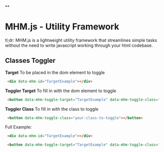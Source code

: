 
**

# MHM.js - Utility Framework

tl;dr: MHM.js is a lightweight utility framework that streamlines simple tasks without the need to write javascript working through your html codebase.

## **Classes Toggler**

**Target**
To be placed in the dom element to toggle
``` html
 <div data-mhm-id="TargetExample"></div>
```
**Toggler Target**
To fill in with the dom element to toggle
``` html
 <button data-mhm-toggle-target="TargetExample" data-mhm-toggle-class="your-class-to-toggle"></button>
```
 **Toggler Class**
To fill in with the  class  to toggle
``` html
 <button data-mhm-toggle-class="your-class-to-toggle"></button>
```


Full Example: 

``` html
 <div data-mhm-id="TargetExample"></div>

 <button data-mhm-toggle-target="TargetExample" data-mhm-toggle-class="your-class-to-toggle"></button>
```

